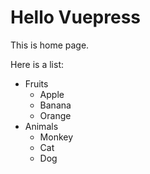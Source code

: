 # Hello Vuepress
This is home page.

Here is a list:
* Fruits
    * Apple
    * Banana
    * Orange
* Animals
    * Monkey
    * Cat
    * Dog

